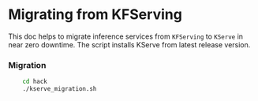 # Migrating from KFServing

This doc helps to migrate inference services from `KFServing` to `KServe` in
near zero downtime. The script installs KServe from latest release version.


### Migration

```bash
    cd hack
    ./kserve_migration.sh
```
